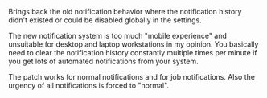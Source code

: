 Brings back the old notification behavior where the notification
history didn't existed or could be disabled globally in the settings.

The new notification system is too much "mobile experience" and
unsuitable for desktop and laptop workstations in my opinion. You
basically need to clear the notification history constantly multiple
times per minute if you get lots of automated notifications from your system.

The patch works for normal notifications and for job notifications.
Also the urgency of all notifications is forced to "normal".
